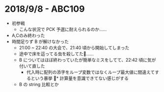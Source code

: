 2018/9/8 - ABC109
===
* 初参戦
  - こんな状況で PCK 予選に耐えられるのか……
* A,Cのみ終わった
* 時間足りず B が解けなかった
  - 21:00 ~ 22:40 の大会で、21:40 頃から開始してしまった
  - 途中で床を這ってる虫を殺してた……
  - B についてはほぼ終わっていたが簡単なミスをしてて、22:42 頃に気が付いて直した
    * 代入時に配列の添字をループ変数ではなくループ最大値に間違えてするという暴挙
* 計算量を意識できてない感じがする
  - B の string 比較とか
